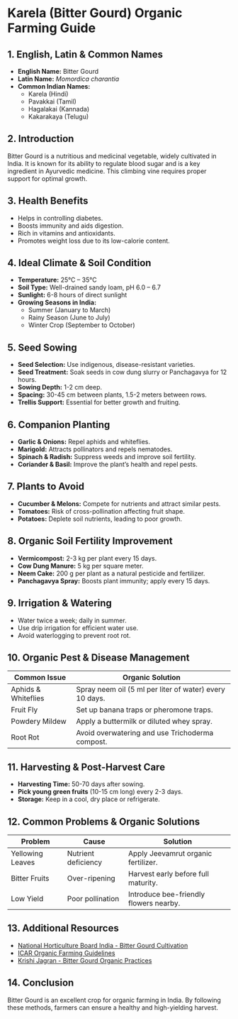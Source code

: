 # Karela (Bitter Gourd) Organic Farming Guide

## 1. English, Latin & Common Names

- **English Name:** Bitter Gourd
- **Latin Name:** *Momordica charantia*
- **Common Indian Names:**  
  - Karela (Hindi)  
  - Pavakkai (Tamil)  
  - Hagalakai (Kannada)  
  - Kakarakaya (Telugu)  

## 2. Introduction

Bitter Gourd is a nutritious and medicinal vegetable, widely cultivated in India. It is known for its ability to regulate blood sugar and is a key ingredient in Ayurvedic medicine. This climbing vine requires proper support for optimal growth.

## 3. Health Benefits

- Helps in controlling diabetes.
- Boosts immunity and aids digestion.
- Rich in vitamins and antioxidants.
- Promotes weight loss due to its low-calorie content.

## 4. Ideal Climate & Soil Condition

- **Temperature:** 25°C – 35°C  
- **Soil Type:** Well-drained sandy loam, pH 6.0 – 6.7  
- **Sunlight:** 6-8 hours of direct sunlight  
- **Growing Seasons in India:**  
  - Summer (January to March)  
  - Rainy Season (June to July)  
  - Winter Crop (September to October)  

## 5. Seed Sowing

- **Seed Selection:** Use indigenous, disease-resistant varieties.
- **Seed Treatment:** Soak seeds in cow dung slurry or Panchagavya for 12 hours.
- **Sowing Depth:** 1-2 cm deep.
- **Spacing:** 30-45 cm between plants, 1.5-2 meters between rows.
- **Trellis Support:** Essential for better growth and fruiting.

## 6. Companion Planting

- **Garlic & Onions:** Repel aphids and whiteflies.
- **Marigold:** Attracts pollinators and repels nematodes.
- **Spinach & Radish:** Suppress weeds and improve soil fertility.
- **Coriander & Basil:** Improve the plant’s health and repel pests.

## 7. Plants to Avoid

- **Cucumber & Melons:** Compete for nutrients and attract similar pests.
- **Tomatoes:** Risk of cross-pollination affecting fruit shape.
- **Potatoes:** Deplete soil nutrients, leading to poor growth.

## 8. Organic Soil Fertility Improvement

- **Vermicompost:** 2-3 kg per plant every 15 days.
- **Cow Dung Manure:** 5 kg per square meter.
- **Neem Cake:** 200 g per plant as a natural pesticide and fertilizer.
- **Panchagavya Spray:** Boosts plant immunity; apply every 15 days.

## 9. Irrigation & Watering

- Water twice a week; daily in summer.
- Use drip irrigation for efficient water use.
- Avoid waterlogging to prevent root rot.

## 10. Organic Pest & Disease Management

| Common Issue        | Organic Solution                                      |
|---------------------|------------------------------------------------------|
| Aphids & Whiteflies | Spray neem oil (5 ml per liter of water) every 10 days. |
| Fruit Fly          | Set up banana traps or pheromone traps.              |
| Powdery Mildew     | Apply a buttermilk or diluted whey spray.            |
| Root Rot          | Avoid overwatering and use Trichoderma compost.       |

## 11. Harvesting & Post-Harvest Care

- **Harvesting Time:** 50-70 days after sowing.
- **Pick young green fruits** (10-15 cm long) every 2-3 days.
- **Storage:** Keep in a cool, dry place or refrigerate.

## 12. Common Problems & Organic Solutions

| Problem          | Cause                | Solution                                  |
|-----------------|----------------------|-------------------------------------------|
| Yellowing Leaves | Nutrient deficiency  | Apply Jeevamrut organic fertilizer.       |
| Bitter Fruits   | Over-ripening        | Harvest early before full maturity.      |
| Low Yield       | Poor pollination     | Introduce bee-friendly flowers nearby.   |

## 13. Additional Resources

- [National Horticulture Board India - Bitter Gourd Cultivation](http://nhb.gov.in)
- [ICAR Organic Farming Guidelines](https://icar.org.in)
- [Krishi Jagran - Bitter Gourd Organic Practices](https://www.krishijagran.com)

## 14. Conclusion

Bitter Gourd is an excellent crop for organic farming in India. By following these methods, farmers can ensure a healthy and high-yielding harvest.
